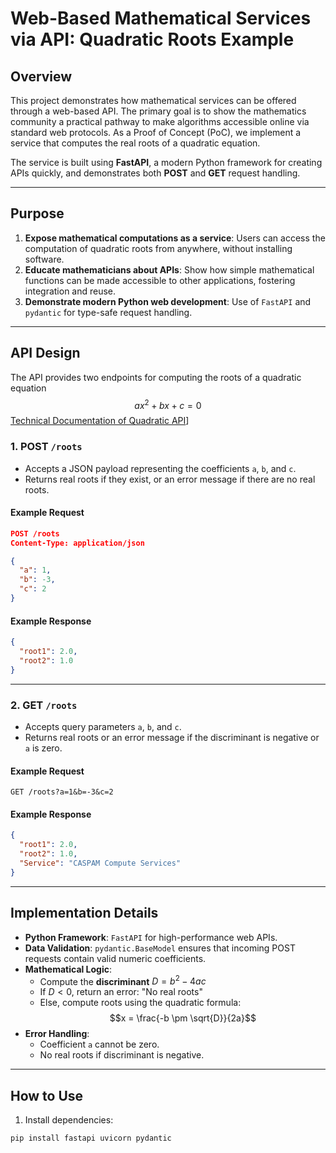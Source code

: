 # Web-Based Mathematical Services via API: Quadratic Roots Example

## Overview

This project demonstrates how mathematical services can be offered through a web-based API. The primary goal is to show the mathematics community a practical pathway to make algorithms accessible online via standard web protocols. As a Proof of Concept (PoC), we implement a service that computes the real roots of a quadratic equation.

The service is built using **FastAPI**, a modern Python framework for creating APIs quickly, and demonstrates both **POST** and **GET** request handling.

---

## Purpose

1. **Expose mathematical computations as a service**: Users can access the computation of quadratic roots from anywhere, without installing software.
2. **Educate mathematicians about APIs**: Show how simple mathematical functions can be made accessible to other applications, fostering integration and reuse.
3. **Demonstrate modern Python web development**: Use of `FastAPI` and `pydantic` for type-safe request handling.

---

## API Design

The API provides two endpoints for computing the roots of a quadratic equation $$ax^2 + bx + c = 0$$ [Technical Documentation of Quadratic API](https://documenter.getpostman.com/view/46925086/2sB3BHjoZo#5f7a0d47-5b1b-46e0-b44c-bd7d85d6a355)]


### 1. POST `/roots`

- Accepts a JSON payload representing the coefficients `a`, `b`, and `c`.
- Returns real roots if they exist, or an error message if there are no real roots.

#### Example Request

```json
POST /roots
Content-Type: application/json

{
  "a": 1,
  "b": -3,
  "c": 2
}
```

#### Example Response

```json
{
  "root1": 2.0,
  "root2": 1.0
}
```

---

### 2. GET `/roots`

- Accepts query parameters `a`, `b`, and `c`.
- Returns real roots or an error message if the discriminant is negative or `a` is zero.

#### Example Request

```
GET /roots?a=1&b=-3&c=2
```

#### Example Response

```json
{
  "root1": 2.0,
  "root2": 1.0,
  "Service": "CASPAM Compute Services"
}
```

---

## Implementation Details

- **Python Framework**: `FastAPI` for high-performance web APIs.
- **Data Validation**: `pydantic.BaseModel` ensures that incoming POST requests contain valid numeric coefficients.
- **Mathematical Logic**:
  - Compute the **discriminant** $D = b^2 - 4ac$ 
  - If $D < 0$, return an error: "No real roots"
  - Else, compute roots using the quadratic formula:$$x = \frac{-b \pm \sqrt{D}}{2a}$$
- **Error Handling**:
  - Coefficient `a` cannot be zero.
  - No real roots if discriminant is negative.

---

## How to Use

1. Install dependencies:

````bash
pip install fastapi uvicorn pydantic
